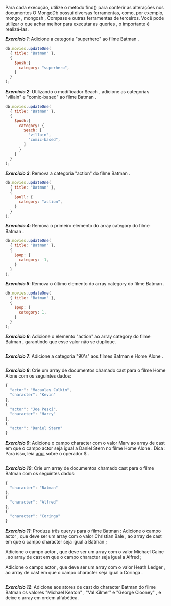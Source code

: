 Para cada execução, utilize o método find() para conferir as alterações nos documentos
O MongoDb possui diversas ferramentas, como, por exemplo, mongo , mongosh , Compass e outras ferramentas de terceiros. Você pode utilizar o que achar melhor para executar as queries , o importante é realizá-las.

***Exercício 1***: Adicione a categoria "superhero" ao filme Batman .
```javascript
db.movies.updateOne(
  { title: "Batman" },
  {
    $push:{
      category: "superhero",
    }
  }
);
```

***Exercício 2***: Utilizando o modificador $each , adicione as categorias "villain" e "comic-based" ao filme Batman .
```javascript
db.movies.updateOne(
  { title: "Batman" },
  {
    $push:{
      category: {
        $each: [
          "villain",
          "comic-based",
        ]
      }
    }
  }
);
```

***Exercício 3***: Remova a categoria "action" do filme Batman .
```javascript
db.movies.updateOne(
  { title: "Batman" },
  {
    $pull: {
      category: "action",
    }
  }
);
```

***Exercício 4***: Remova o primeiro elemento do array category do filme Batman .
```javascript
db.movies.updateOne(
  { title: "Batman" },
  {
    $pop: {
      category: -1,
    }
  }
);
```

***Exercício 5***: Remova o último elemento do array category do filme Batman .
```javascript
db.movies.updateOne(
  { title: "Batman" },
  {
    $pop: {
      category: 1,
    }
  }
);
```

***Exercício 6***: Adicione o elemento "action" ao array category do filme Batman , garantindo que esse valor não se duplique.
```javascript

```

***Exercício 7***: Adicione a categoria "90's" aos filmes Batman e Home Alone .
```javascript

```

***Exercício 8***: Crie um array de documentos chamado cast para o filme Home Alone com os seguintes dados:
```javascript
{
  "actor": "Macaulay Culkin",
  "character": "Kevin"
},
{
  "actor": "Joe Pesci",
  "character": "Harry"
},
{
  "actor": "Daniel Stern"
}
```

***Exercício 9***: Adicione o campo character com o valor Marv ao array de cast em que o campo actor seja igual a Daniel Stern no filme Home Alone .
Dica : Para isso, leia [aqui](https://docs.mongodb.com/manual/reference/operator/update/positional/) sobre o operador $ .
```javascript

```

***Exercício 10***: Crie um array de documentos chamado cast para o filme Batman com os seguintes dados:
```javascript
{
  "character": "Batman"
},
{
  "character": "Alfred"
},
{
  "character": "Coringa"
}
```


***Exercício 11***: Produza três querys para o filme Batman :
  Adicione o campo actor , que deve ser um array com o valor Christian Bale , ao array de cast em que o campo character seja igual a Batman ;

  Adicione o campo actor , que deve ser um array com o valor Michael Caine , ao array de cast em que o campo character seja igual a Alfred ;
  
  Adicione o campo actor , que deve ser um array com o valor Heath Ledger , ao array de cast em que o campo character seja igual a Coringa .
```javascript

```

***Exercício 12***: Adicione aos atores de cast do character Batman do filme Batman os valores "Michael Keaton" , "Val Kilmer" e "George Clooney" , e deixe o array em ordem alfabética.
```javascript

```
